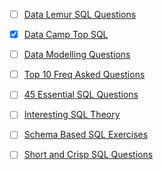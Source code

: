 - [ ] [Data Lemur SQL Questions](https://datalemur.com/questions?category=SQL)

- [x] [Data Camp Top SQL](datacamp.com/blog/top-sql-interview-questions-and-answers-for-beginners-and-intermediate-practitioners)

- [ ] [Data Modelling Questions](https://www.softwaretestinghelp.com/data-modeling-interview-questions-answers/)

- [ ] [Top 10 Freq Asked Questions](http://java67.blogspot.com.by/2013/04/10-frequently-asked-sql-query-interview-questions-answers-database.html)

- [ ] [45 Essential SQL Questions](http://java67.blogspot.com.by/2013/04/10-frequently-asked-sql-query-interview-questions-answers-database.html)

- [ ] [Interesting SQL Theory](http://www.indiabix.com/technical/sql-server-common-questions/)

- [ ] [Schema Based SQL Exercises](https://github.com/XD-DENG/SQL-exercise)

- [ ] [Short and Crisp SQL Questions](http://www.tutorialspoint.com/sql/sql_interview_questions.htm)


